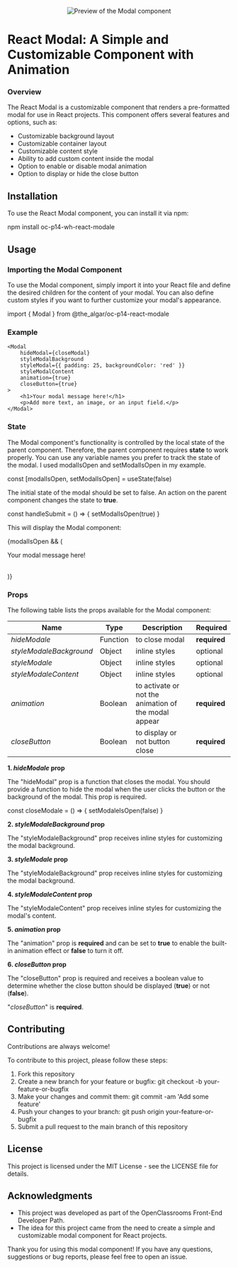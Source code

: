 <p align="center"><img src="https://github.com/The-algar/OC-P14-REACT-MODALE/blob/master/src/lib/components/assets/modale.JPG?raw=true" alt="Preview of the Modal component" /></p>

# React Modal: A Simple and Customizable Component with Animation

### Overview
The React Modal is a customizable component that renders a pre-formatted modal for use in React projects. This component offers several features and options, such as: 

<ul>
<li>Customizable background layout</li>
<li>Customizable container layout</li>
<li>Customizable content style</li>
<li>Ability to add custom content inside the modal</li>
<li>Option to enable or disable modal animation</li>
<li>Option to display or hide the close button</li>
</ul>

## Installation
To use the React Modal component, you can install it via npm:

npm install oc-p14-wh-react-modale

## Usage
### Importing the Modal Component
To use the Modal component, simply import it into your React file and define the desired children for the content of your modal. You can also define custom styles if you want to further customize your modal's appearance.

import { Modal } from @the_algar/oc-p14-react-modale

### Example
    <Modal
        hideModal={closeModal}
        styleModalBackground
        styleModal={{ padding: 25, backgroundColor: 'red' }}
        styleModalContent
        animation={true}
        closeButton={true}
    >
        <h1>Your modal message here!</h1>
        <p>Add more text, an image, or an input field.</p>
    </Modal>

### State
The Modal component's functionality is controlled by the local state of the parent component. Therefore, the parent component requires **state** to work properly. You can use any variable names you prefer to track the state of the modal. I used modalIsOpen and setModalIsOpen in my example.

  const [modalIsOpen, setModalIsOpen] = useState(false)

The initial state of the modal should be set to false. An action on the parent component changes the state to **true**.

const handleSubmit = () => {
    setModalIsOpen(true)
}

This will display the Modal component:

{modalIsOpen && (
    <Modal
        hideModal={closeModal}
        styleModalBackground
        styleModal
        styleModalContent
        animation={true}
        closeButton={true}
    >
        <p>Your modal message here!</p>	      
    </Modal>
)}

### Props

The following table lists the props available for the Modal component:

Name  | Type | Description | Required
------------- | ------------- | ------------- | ------------- 
*hideModale*  | Function | to close modal | **required**
*styleModaleBackground*  | Object | inline styles | optional
*styleModale*  | Object | inline styles | optional
*styleModaleContent*  | Object | inline styles | optional
*animation*  | Boolean | to activate or not the animation of the modal appear | **required**
*closeButton*  | Boolean | to display or not button close | **required**

**1. *hideModale* prop**

The "hideModal" prop is a function that closes the modal. You should provide a function to hide the modal when the user clicks the button or the background of the modal. This prop is required.

 const closeModale = () => {
        setModaleIsOpen(false)
     	}

 **2. *styleModaleBackground* prop**
 
 The "styleModaleBackground" prop receives inline styles for customizing the modal background.

 **3. *styleModale* prop**

 The "styleModaleBackground" prop receives inline styles for customizing the modal background.

**4. *styleModaleContent* prop**

The "styleModaleContent" prop receives inline styles for customizing the modal's content.

**5. *animation* prop**

The "animation" prop is **required** and can be set to **true** to enable the built-in animation effect or **false** to turn it off.

**6. *closeButton* prop**

The "closeButton" prop is required and receives a boolean value to determine whether the close button should be displayed (**true**) or not (**false**).

"*closeButton*" is **required**.

## Contributing
Contributions are always welcome!

To contribute to this project, please follow these steps:
<ol>
<li>Fork this repository</li>
<li>Create a new branch for your feature or bugfix: git checkout -b your-feature-or-bugfix</li>
<li>Make your changes and commit them: git commit -am 'Add some feature'</li>
<li>Push your changes to your branch: git push origin your-feature-or-bugfix</li>
<li>Submit a pull request to the main branch of this repository</li>
</ol>

## License
This project is licensed under the MIT License - see the LICENSE file for details.

## Acknowledgments
<ul>
<li>This project was developed as part of the OpenClassrooms Front-End Developer Path.</li>
<li>The idea for this project came from the need to create a simple and customizable modal component for React projects.</li>
</ul>
Thank you for using this modal component! If you have any questions, suggestions or bug reports, please feel free to open an issue.
